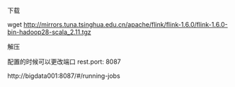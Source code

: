 下载

wget http://mirrors.tuna.tsinghua.edu.cn/apache/flink/flink-1.6.0/flink-1.6.0-bin-hadoop28-scala_2.11.tgz

解压



配置的时候可以更改端口
rest.port: 8087







http://bigdata001:8087/#/running-jobs